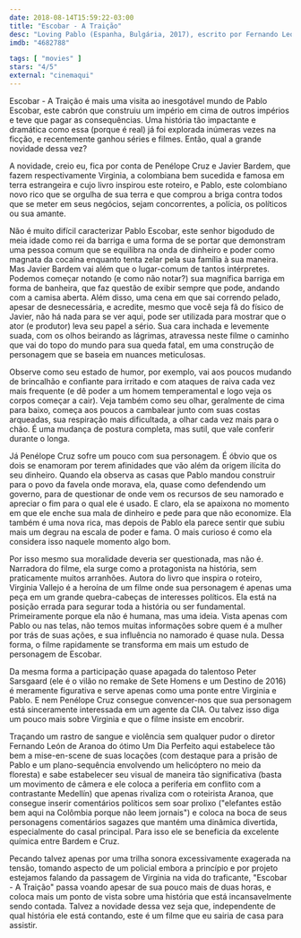 ```yaml
---
date: 2018-08-14T15:59:22-03:00
title: "Escobar - A Traição"
desc: "Loving Pablo (Espanha, Bulgária, 2017), escrito por Fernando León de Aranoa baseado no livro de Virginia Vallejo, dirigido por Aranoa, com Javier Bardem, Penélope Cruz, Peter Sarsgaard. Crítica escrita para o site CinemAqui."
imdb: "4682788"

tags: [ "movies" ]
stars: "4/5"
external: "cinemaqui"
---
```

Escobar - A Traição é mais uma visita ao inesgotável mundo de Pablo Escobar, este cabrón que construiu um império em cima de outros impérios e teve que pagar as consequências. Uma história tão impactante e dramática como essa (porque é real) já foi explorada inúmeras vezes na ficção, e recentemente ganhou séries e filmes. Então, qual a grande novidade dessa vez?

A novidade, creio eu, fica por conta de Penélope Cruz e Javier Bardem, que fazem respectivamente Virginia, a colombiana bem sucedida e famosa em terra estrangeira e cujo livro inspirou este roteiro, e Pablo, este colombiano novo rico que se orgulha de sua terra e que comprou a briga contra todos que se meter em seus negócios, sejam concorrentes, a polícia, os políticos ou sua amante.

Não é muito difícil caracterizar Pablo Escobar, este senhor bigodudo de meia idade como rei da barriga e uma forma de se portar que demonstram uma pessoa comum que se equilibra na onda de dinheiro e poder como magnata da cocaína enquanto tenta zelar pela sua família à sua maneira. Mas Javier Bardem vai além que o lugar-comum de tantos intérpretes. Podemos começar notando (e como não notar?) sua magnífica barriga em forma de banheira, que faz questão de exibir sempre que pode, andando com a camisa aberta. Além disso, uma cena em que sai correndo pelado, apesar de desnecessária, e acredite, mesmo que você seja fã do físico de Javier, não há nada para se ver aqui, pode ser utilizada para mostrar que o ator (e produtor) leva seu papel a sério. Sua cara inchada e levemente suada, com os olhos beirando as lágrimas, atravessa neste filme o caminho que vai do topo do mundo para sua queda fatal, em uma construção de personagem que se baseia em nuances meticulosas.

Observe como seu estado de humor, por exemplo, vai aos poucos mudando de brincalhão e confiante para irritado e com ataques de raiva cada vez mais frequente (e dê poder a um homem temperamental e logo veja os corpos começar a cair). Veja também como seu olhar, geralmente de cima para baixo, começa aos poucos a cambalear junto com suas costas arqueadas, sua respiração mais dificultada, a olhar cada vez mais para o chão. É uma mudança de postura completa, mas sutil, que vale conferir durante o longa.

Já Penélope Cruz sofre um pouco com sua personagem. É óbvio que os dois se enamoram por terem afinidades que vão além da origem ilícita do seu dinheiro. Quando ela observa as casas que Pablo mandou construir para o povo da favela onde morava, ela, quase como defendendo um governo, para de questionar de onde vem os recursos de seu namorado e apreciar o fim para o qual ele é usado. E claro, ela se apaixona no momento em que ele enche sua mala de dinheiro e pede para que não economize. Ela também é uma nova rica, mas depois de Pablo ela parece sentir que subiu mais um degrau na escala de poder e fama. O mais curioso é como ela considera isso naquele momento algo bom.

Por isso mesmo sua moralidade deveria ser questionada, mas não é. Narradora do filme, ela surge como a protagonista na história, sem praticamente muitos arranhões. Autora do livro que inspira o roteiro, Virginia Vallejo é a heroína de um filme onde sua personagem é apenas uma peça em um grande quebra-cabeças de interesses políticos. Ela está na posição errada para segurar toda a história ou ser fundamental. Primeiramente porque ela não é humana, mas uma ideia. Vista apenas com Pablo ou nas telas, não temos muitas informações sobre quem é a mulher por trás de suas ações, e sua influência no namorado é quase nula. Dessa forma, o filme rapidamente se transforma em mais um estudo de personagem de Escobar.

Da mesma forma a participação quase apagada do talentoso Peter Sarsgaard (ele é o vilão no remake de Sete Homens e um Destino de 2016) é meramente figurativa e serve apenas como uma ponte entre Virginia e Pablo. E nem Penélope Cruz consegue convencer-nos que sua personagem está sinceramente interessada em um agente da CIA. Ou talvez isso diga um pouco mais sobre Virginia e que o filme insiste em encobrir.

Traçando um rastro de sangue e violência sem qualquer pudor o diretor Fernando León de Aranoa do ótimo Um Dia Perfeito aqui estabelece tão bem a mise-en-scene de suas locações (com destaque para a prisão de Pablo e um plano-sequência envolvendo um helicóptero no meio da floresta) e sabe estabelecer seu visual de maneira tão significativa (basta um movimento de câmera e ele coloca a periferia em conflito com a contrastante Medellín) que apenas rivaliza com o roteirista Aranoa, que consegue inserir comentários políticos sem soar prolixo ("elefantes estão bem aqui na Colômbia porque não leem jornais") e coloca na boca de seus personagens comentários sagazes que mantém uma dinâmica divertida, especialmente do casal principal. Para isso ele se beneficia da excelente química entre Bardem e Cruz.

Pecando talvez apenas por uma trilha sonora excessivamente exagerada na tensão, tomando aspecto de um policial embora a princípio e por projeto estejamos falando da passagem de Virginia na vida do traficante, "Escobar - A Traição" passa voando apesar de sua pouco mais de duas horas, e coloca mais um ponto de vista sobre uma história que está incansavelmente sendo contada. Talvez a novidade dessa vez seja que, independente de qual história ele está contando, este é um filme que eu sairia de casa para assistir.
